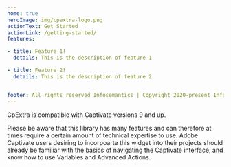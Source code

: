 ```yaml
---
home: true
heroImage: img/cpextra-logo.png
actionText: Get Started
actionLink: /getting-started/
features:

- title: Feature 1!
  details: This is the description of feature 1

- title: Feature 2!
  details: This is the description of feature 2


footer: All rights reserved Infosemantics | Copyright 2020-present Infosemantics
---
```


CpExtra is compatible with Captivate versions 9 and up.

Please be aware that this library has many features and can therefore at times require a certain amount of technical expertise to use. Adobe Captivate users desiring to incorpoarte this widget into their projects should already be familiar with the basics of navigating the Captivate interface, and know how to use Variables and Advanced Actions.
